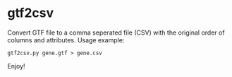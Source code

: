 # gtf2csv
Convert GTF file to a comma seperated file (CSV) with the original order of columns and attributes.
Usage example:
```
gtf2csv.py gene.gtf > gene.csv
```
Enjoy!
